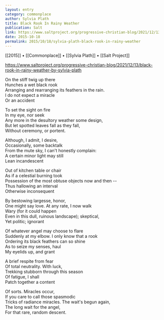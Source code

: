 ```yaml
---
layout: entry
category: commonplace
author: Sylvia Plath
title: Black Rook In Rainy Weather
publication: Salt
link: https://www.saltproject.org/progressive-christian-blog/2021/12/13/black-rook-in-rainy-weather-by-sylvia-plath
date: 2015-10-18
permalink: 2015/10/18/sylvia-plath-black-rook-in-rainy-weather
---
```


[[2015]] • [[Commonplace]] • [[Sylvia Plath]] • [[Salt Project]]

https://www.saltproject.org/progressive-christian-blog/2021/12/13/black-rook-in-rainy-weather-by-sylvia-plath

On the stiff twig up there
<br>Hunches a wet black rook
<br>Arranging and rearranging its feathers in the rain.
<br>I do not expect a miracle
<br>Or an accident

To set the sight on fire
<br>In my eye, nor seek
<br>Any more in the desultory weather some design,
<br>But let spotted leaves fall as they fall,
<br>Without ceremony, or portent.

Although, I admit, I desire,
<br>Occasionally, some backtalk
<br>From the mute sky, I can't honestly complain:
<br>A certain minor light may still
<br>Lean incandescent

Out of kitchen table or chair
<br>As if a celestial burning took
<br>Possession of the most obtuse objects now and then --
<br>Thus hallowing an interval
<br>Otherwise inconsequent

By bestowing largesse, honor,
<br>One might say love. At any rate, I now walk
<br>Wary (for it could happen
<br>Even in this dull, ruinous landscape); skeptical,
<br>Yet politic; ignorant

Of whatever angel may choose to flare
<br>Suddenly at my elbow. I only know that a rook
<br>Ordering its black feathers can so shine
<br>As to seize my senses, haul
<br>My eyelids up, and grant

A brief respite from fear
<br>Of total neutrality. With luck,
<br>Trekking stubborn through this season
<br>Of fatigue, I shall
<br>Patch together a content

Of sorts. Miracles occur,
<br>If you care to call those spasmodic
<br>Tricks of radiance miracles. The wait's begun again,
<br>The long wait for the angel,
<br>For that rare, random descent.
